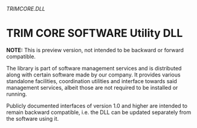 *TRIMCORE.DLL*
# TRIM CORE SOFTWARE Utility DLL

**NOTE:** This is preview version, not intended to be backward or forward compatible.

The library is part of software management services and is distributed along with certain software made by our company. It provides various standalone facilities, coordination utilities and interface towards said management services, albeit those are not required to be installed or running.

Publicly documented interfaces of version 1.0 and higher are intended to remain backward compatible, i.e. the DLL can be updated separately from the software using it.
